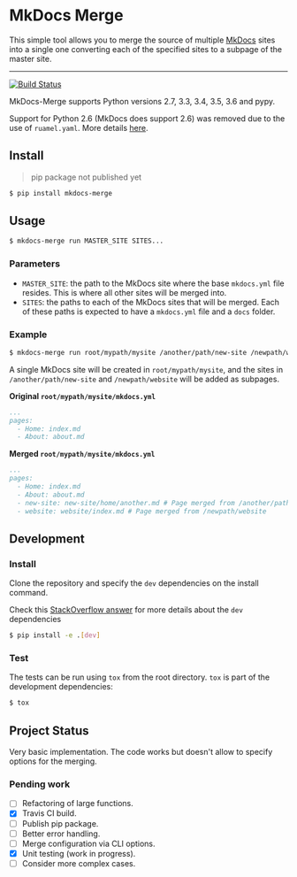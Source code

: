 # MkDocs Merge

This simple tool allows you to merge the source of multiple [MkDocs](http://www.mkdocs.org/) sites
into a single one converting each of the specified sites to a subpage of the master site.

---
[![Build Status](https://travis-ci.org/ovasquez/mkdocs-merge.svg?branch=master)](https://travis-ci.org/ovasquez/mkdocs-merge)


MkDocs-Merge supports Python versions 2.7, 3.3, 3.4, 3.5, 3.6 and pypy.

Support for Python 2.6 (MkDocs does support 2.6) was removed due to the use of `ruamel.yaml`. More details
[here](https://yaml.readthedocs.io/en/latest/pyyaml.html#py2-py3-reintegration).

## Install

> pip package not published yet

```bash
$ pip install mkdocs-merge
```

## Usage

```bash
$ mkdocs-merge run MASTER_SITE SITES... 
```
### Parameters

- `MASTER_SITE`: the path to the MkDocs site where the base `mkdocs.yml` file resides. This is where all other sites
    will be merged into.
- `SITES`: the paths to each of the MkDocs sites that will be merged. Each of these paths is expected to have a
    `mkdocs.yml` file and a `docs` folder.

### Example
```bash
$ mkdocs-merge run root/mypath/mysite /another/path/new-site /newpath/website
```

A single MkDocs site will be created in `root/mypath/mysite`, and the sites in
`/another/path/new-site` and `/newpath/website` will be added as subpages.

**Original `root/mypath/mysite/mkdocs.yml`**
```yaml
...
pages:
  - Home: index.md
  - About: about.md
```

**Merged `root/mypath/mysite/mkdocs.yml`**
```yaml
...
pages:
  - Home: index.md
  - About: about.md
  - new-site: new-site/home/another.md # Page merged from /another/path/new-site
  - website: website/index.md # Page merged from /newpath/website
```

## Development
### Install
Clone the repository and specify the `dev` dependencies on the install command.

Check this [StackOverflow answer](https://stackoverflow.com/a/28842733/2313246) for more details about the `dev`
dependencies
```bash
$ pip install -e .[dev]
``` 

### Test
The tests can be run using `tox` from the root directory. `tox` is part of the development dependencies:
```bash
$ tox
```

## Project Status
Very basic implementation. The code works but doesn't allow to specify options for the merging.

### Pending work

- [ ] Refactoring of large functions.
- [x] Travis CI build.
- [ ] Publish pip package.
- [ ] Better error handling.
- [ ] Merge configuration via CLI options.
- [x] Unit testing (work in progress).
- [ ] Consider more complex cases.